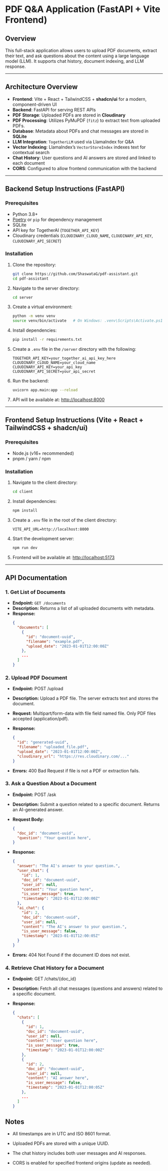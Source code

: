 # PDF Q&A Application (FastAPI + Vite Frontend)

## Overview

This full-stack application allows users to upload PDF documents, extract their text, and ask questions about the content using a large language model (LLM). It supports chat history, document indexing, and LLM response.

---

## Architecture Overview

- **Frontend**: Vite + React + TailwindCSS + **shadcn/ui** for a modern, component-driven UI
- **Backend**: FastAPI for serving REST APIs
- **PDF Storage**: Uploaded PDFs are stored in **Cloudinary**
- **PDF Processing**: Utilizes PyMuPDF (`fitz`) to extract text from uploaded PDFs.
- **Database**: Metadata about PDFs and chat messages are stored in **SQLite**
- **LLM Integration**: `TogetherLLM` used via LlamaIndex for Q&A
- **Vector Indexing**: LlamaIndex’s `VectorStoreIndex` indexes text for contextual search
- **Chat History**: User questions and AI answers are stored and linked to each document
- **CORS**: Configured to allow frontend communication with the backend

---

## Backend Setup Instructions (FastAPI)

### Prerequisites

- Python 3.8+
- [Poetry](https://python-poetry.org/) or `pip` for dependency management
- SQLite
- API key for TogetherAI (`TOGETHER_API_KEY`)
- Cloudinary credentials (`CLOUDINARY_CLOUD_NAME`, `CLOUDINARY_API_KEY`, `CLOUDINARY_API_SECRET`)

### Installation

1. Clone the repository:
    ```bash
    git clone https://github.com/ShaswataG/pdf-assistant.git
    cd pdf-assistant
    ```
    
2. Navigate to the server directory:
    ```bash
    cd server
    ```

3. Create a virtual environment:
    ```bash
    python -m venv venv
    source venv/bin/activate   # On Windows: .venv\Scripts\Activate.ps1
    ```

4. Install dependencies:
    ```bash
    pip install -r requirements.txt
    ```

5. Create a `.env` file in the `/server` directory with the following:
    ```
    TOGETHER_API_KEY=your_together_ai_api_key_here
    CLOUDINARY_CLOUD_NAME=your_cloud_name
    CLOUDINARY_API_KEY=your_api_key
    CLOUDINARY_API_SECRET=your_api_secret
    ```

6. Run the backend:
    ```bash
    uvicorn app.main:app --reload
    ```

7. API will be available at: [http://localhost:8000](http://localhost:8000)

---

## Frontend Setup Instructions (Vite + React + TailwindCSS + shadcn/ui)

### Prerequisites

- Node.js (v16+ recommended)
- pnpm / yarn / npm

### Installation

1. Navigate to the client directory:
    ```bash
    cd client
    ```

2. Install dependencies:
    ```bash
    npm install
    ```

3. Create a `.env` file in the root of the client directory:
    ```
    VITE_API_URL=http://localhost:8000
    ```

4. Start the development server:
    ```bash
    npm run dev
    ```

5. Frontend will be available at: [http://localhost:5173](http://localhost:5173)

---

## API Documentation

### 1. Get List of Documents

- **Endpoint:** `GET /documents`
- **Description:** Returns a list of all uploaded documents with metadata.
- **Response:**
  ```json
  {
    "documents": [
      {
        "id": "document-uuid",
        "filename": "example.pdf",
        "upload_date": "2023-01-01T12:00:00Z"
      },
      ...
    ]
  }
  ```
### 2. Upload PDF Document

- **Endpoint:** POST /upload

- **Description:** Upload a PDF file. The server extracts text and stores the document.

- **Request:** Multipart/form-data with file field named file. Only PDF files accepted (application/pdf).

- **Response:**

  ```json
  {
    "id": "generated-uuid",
    "filename": "uploaded_file.pdf",
    "upload_date": "2023-01-01T12:00:00Z",
    "cloudinary_url": "https://res.cloudinary.com/..."
  }
  ```
- **Errors:**
400 Bad Request if file is not a PDF or extraction fails.

### 3. Ask a Question About a Document

- **Endpoint:** POST /ask

- **Description:** Submit a question related to a specific document. Returns an AI-generated answer.

- **Request Body:**
  ```json
  {
    "doc_id": "document-uuid",
    "question": "Your question here",
  }
- **Response:**

  ```json
  {
    "answer": "The AI's answer to your question.",
    "user_chat": {
      "id": 1,
      "doc_id": "document-uuid",
      "user_id": null,
      "content": "Your question here",
      "is_user_message": true,
      "timestamp": "2023-01-01T12:00:00Z"
    },
    "ai_chat": {
      "id": 2,
      "doc_id": "document-uuid",
      "user_id": null,
      "content": "The AI's answer to your question.",
      "is_user_message": false,
      "timestamp": "2023-01-01T12:00:05Z"
    }
  }
  ```

- **Errors:**
404 Not Found if the document ID does not exist.

### 4. Retrieve Chat History for a Document

- **Endpoint:** GET /chats/{doc_id}

- **Description:** Fetch all chat messages (questions and answers) related to a specific document.

- **Response:**

  ```json
  {
    "chats": [
      {
        "id": 1,
        "doc_id": "document-uuid",
        "user_id": null,
        "content": "User question here",
        "is_user_message": true,
        "timestamp": "2023-01-01T12:00:00Z"
      },
      {
        "id": 2,
        "doc_id": "document-uuid",
        "user_id": null,
        "content": "AI answer here",
        "is_user_message": false,
        "timestamp": "2023-01-01T12:00:05Z"
      },
      ...
    ]
  }
  ```

## Notes
- All timestamps are in UTC and ISO 8601 format.

- Uploaded PDFs are stored with a unique UUID.

- The chat history includes both user messages and AI responses.

- CORS is enabled for specified frontend origins (update as needed).
